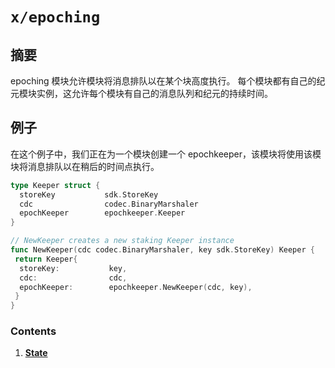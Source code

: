 # `x/epoching`

## 摘要

epoching 模块允许模块将消息排队以在某个块高度执行。 每个模块都有自己的纪元模块实例，这允许每个模块有自己的消息队列和纪元的持续时间。

## 例子

在这个例子中，我们正在为一个模块创建一个 epochkeeper，该模块将使用该模块将消息排队以在稍后的时间点执行。 

```go
type Keeper struct {
  storeKey           sdk.StoreKey
  cdc                codec.BinaryMarshaler
  epochKeeper        epochkeeper.Keeper
}

// NewKeeper creates a new staking Keeper instance
func NewKeeper(cdc codec.BinaryMarshaler, key sdk.StoreKey) Keeper {
 return Keeper{
  storeKey:           key,
  cdc:                cdc,
  epochKeeper:        epochkeeper.NewKeeper(cdc, key),
 }
}
```

### Contents

1. **[State](01_state.md)**
